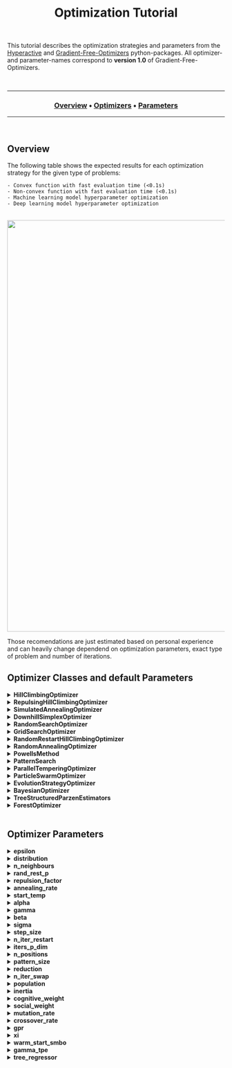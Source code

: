 <h1 align="center"> 
  Optimization Tutorial
</h1>



<br>

This tutorial describes the optimization strategies and parameters from the [Hyperactive](https://github.com/SimonBlanke/Hyperactive) and [Gradient-Free-Optimizers](https://github.com/SimonBlanke/Gradient-Free-Optimizers) python-packages. All optimizer- and parameter-names correspond to **version 1.0** of Gradient-Free-Optimizers.

<br>

---

<div align="center"><a name="menu"></a>
  <h3>
    <a href="https://github.com/SimonBlanke/optimization-tutorial#overview">Overview</a> •
    <a href="https://github.com/SimonBlanke/optimization-tutorial#optimizer-classes-and-default-parameters">Optimizers</a> •
    <a href="https://github.com/SimonBlanke/optimization-tutorial#optimizer-parameters">Parameters</a>
  </h3>
</div>

---

<br>

## Overview

The following table shows the expected results for each optimization strategy for the given type of problems:

    - Convex function with fast evaluation time (<0.1s)
    - Non-convex function with fast evaluation time (<0.1s)
    - Machine learning model hyperparameter optimization
    - Deep learning model hyperparameter optimization

<p align="center">
  <br>
  <img src="https://raw.githubusercontent.com/SimonBlanke/optimization-tutorial/main/optimization_tutorial/_images/optimizer_table.png" width="950">
  <br>
</p>
Those recomendations are just estimated based on personal experience and can heavily change dependend on optimization parameters, exact type of problem and number of iterations.


<br>

## Optimizer Classes and default Parameters

<details>
<summary><b> HillClimbingOptimizer</b></summary>
  
<br>
  
---
  
  
Hill climbing is a very basic optimization technique, that explores the search space only localy. It starts at an initial point, which is often chosen randomly and continues to move to positions with a better solution. It has no method against getting stuck in local optima.

**Available parameters:**
  - epsilon=0.05
  - distribution="normal"
  - n_neighbours=3
  - rand_rest_p=0

**Use cases/properties:**
  - Never as a first method of optimization
  - When you have a very good initial point to start from
  - If the search space is very simple and has few local optima or saddle points

---

</details>



<details>
<summary><b> RepulsingHillClimbingOptimizer</b></summary>
  
<br>
  
---
  
**Available parameters:**
  - epsilon=0.05
  - distribution="normal"
  - n_neighbours=3
  - rand_rest_p=0
  - repulsion_factor=3

**Use cases/properties:**
  - When you have a good initial point to start from

---
  
</details>



<details>
<summary><b> SimulatedAnnealingOptimizer</b></summary>

<br>

---
  
Simulated annealing chooses its next possible position similar to hill climbing, but it accepts worse results with a probability that decreases with time:

<p align="center">
  <a href="equation">
    <img src="https://latex.codecogs.com/gif.latex?p%20%3D%20exp%20%5Cleft%20%28%20-%5Cfrac%7B%5CDelta%20f_%7Bnorm%7D%7D%7BT%7D%20%5Cright%20%29">
  </a>
</p>

It simulates a temperature that decreases with each iteration, similar to a material cooling down. The following normalization is used to calculate the probability independent of the metric:

<p align="center">
  <a href="equation">
    <img src="https://latex.codecogs.com/gif.latex?%5CDelta%20f_%7Bnorm%7D%20%3D%20%5Cfrac%7Bf%28y%29%20-%20f%28y%29%7D%7Bf%28y%29%20&plus;%20f%28y%29%7D">
  </a>
</p>


**Available parameters:**
  - epsilon=0.05
  - distribution="normal"
  - n_neighbours=3
  - rand_rest_p=0
  - annealing_rate=0.975
  - start_temp=1

**Use cases/properties:**
- When you have a good initial point to start from, but expect the surrounding search space to be very complex
- Good as a second method of optimization

---
  
</details>



<details>
<summary><b> DownhillSimplexOptimizer</b></summary>
  
<br>

---
  
The downhill simplex optimization works by creating a polytope from n + 1 positions in the search space of n dimensions. This polytope is called a simplex, which
can alter its shape with the following steps:
  - reflecting
  - expanding
  - contracting
  - shrinking



**Available parameters:**
  - alpha=1,
  - gamma=2,
  - beta=0.5
  - sigma=0.5


---
  
</details>



<details>
<summary><b> RandomSearchOptimizer</b></summary>

<br>

---
  
The random search explores by choosing a new position at random after each iteration. Some random search implementations choose a new position within a large hypersphere around the current position. The implementation in hyperactive is purely random across the search space in each step.

**Use cases/properties:**
  - Very good as a first method of optimization or to start exploring the search space
  - For a short optimization run to get an acceptable solution

---
  
</details>



<details>
<summary><b> GridSearchOptimizer</b></summary>

<br>

---
  
The grid-search explores the search space one step at a time following a diagonal grid like structure. It does not take the score from the objective function into account, but follows the grid until the entire search space is explored.

**Available parameters:**
  - step_size=1
  
**Use cases/properties:**
  - Very good as a first method of optimization or to start exploring the search space

---
  
</details>




<details>
<summary><b> RandomRestartHillClimbingOptimizer</b></summary>

<br>

---
  
Random restart hill climbing works by starting a hill climbing search and jumping to a random new position after a number of iterations.

**Available parameters:**
  - epsilon=0.05
  - distribution="normal"
  - n_neighbours=3
  - rand_rest_p=0
  - n_iter_restart=10

**Use cases/properties:**
  - Good as a first method of optimization
  - For a short optimization run to get an acceptable solution

---
  
</details>



<details>
<summary><b> RandomAnnealingOptimizer</b></summary>
  
<br>

---
  
An algorithm that chooses a new position within a large hypersphere around the current position. This hypersphere gets smaller over time.

**Available parameters:**
  - epsilon=0.05
  - distribution="normal"
  - n_neighbours=3
  - rand_rest_p=0.03
  - annealing_rate=0.975
  - start_temp=1

**Use cases/properties:**
  - Disclaimer: I have not seen this algorithm before, but invented it myself. It seems to be a good alternative to the other random algorithms
  - Good as a first method of optimization
  - For a short optimization run to get an acceptable solution

---
  
</details>



<details>
<summary><b> PowellsMethod</b></summary>
  
<br>

---
  
This powell's method implementation works by optimizing each search space dimension at a time with a hill climbing algorithm.

**Available parameters:**
  - iters_p_dim=10

**Use cases/properties:**
  - 

---
  
</details>



<details>
<summary><b> PatternSearch</b></summary>
  
<br>

---
  
The pattern search creates a cross-like pattern that moves its center position to the best surrounding position or shrinks if no better position is available.

**Available parameters:**
  - n_positions=4
  - pattern_size=0.25
  - reduction=0.9

**Use cases/properties:**
  - 

---
  
</details>



<details>
<summary><b> ParallelTemperingOptimizer</b></summary>

<br>

---
  
Parallel Tempering initializes multiple simulated annealing searches with different temperatures and chooses to swap those temperatures with the following probability:


**Available parameters:**
  - population=10
  - n_iter_swap=10
  - rand_rest_p=0

**Use cases/properties:**
  - Not as dependend of a good initial position as simulated annealing
  - If you have enough time for many model evaluations

---
  
</details>



<details>
<summary><b> ParticleSwarmOptimizer</b></summary>

<br>

---
  
Particle swarm optimization works by initializing a number of positions at the same time and moving all of those closer to the best one after each iteration.

**Available parameters:**
  - population=10
  - inertia=0.5
  - cognitive_weight=0.5
  - social_weight=0.5
  - rand_rest_p=0

**Use cases/properties:**
  - If the search space is complex and large
  - If you have enough time for many model evaluations

---
  
</details>



<details>
<summary><b> EvolutionStrategyOptimizer</b></summary>

<br>

---
  
Evolution strategy mutates and combines the best individuals of a population across a number of generations without transforming them into an array of bits (like genetic algorithms) but uses the real values of the positions.

**Available parameters:**
  - population=10
  - mutation_rate=0.7
  - crossover_rate=0.3
  - rand_rest_p=0

**Use cases/properties:**
  - If the search space is very complex and large
  - If you have enough time for many model evaluations

---
  
</details>



<details>
<summary><b> BayesianOptimizer</b></summary>

<br>

---
  
Bayesian optimization chooses new positions by calculating the expected improvement of every position in the search space based on a gaussian process that trains on already evaluated positions.

**Available parameters:**
  - gpr=gaussian_process["gp_nonlinear"]
  - xi=0.03
  - warm_start_smbo=None
  - rand_rest_p=0

**Use cases/properties:**
  - If model evaluations take a long time
  - If you do not want to do many iterations
  - If your search space is not to big

---
  
</details>



<details>
<summary><b> TreeStructuredParzenEstimators</b></summary>

<br>

---
  
Tree of Parzen Estimators also chooses new positions by calculating the expected improvement. It does so by calculating the ratio of probability being among the best positions and the worst positions. Those probabilities are determined with a kernel density estimator, that is trained on alrady evaluated positions.

**Available parameters:**
  - gamma_tpe=0.5
  - warm_start_smbo=None
  - rand_rest_p=0

**Use cases/properties:**
  - If model evaluations take a long time
  - If you do not want to do many iterations
  - If your search space is not to big

---
  
</details>



<details>
<summary><b> ForestOptimizer</b></summary>

<br>

---
  
**Available parameters:**
  - tree_regressor="extra_tree"
  - xi=0.01
  - warm_start_smbo=None
  - rand_rest_p=0

---
  
</details>



<br>

## Optimizer Parameters


<details>
<summary><b> epsilon</b></summary>

<br>

---

When climbing to new positions epsilon determines how far the hill climbing based algorithm jumps from one position to the next points. Higher epsilon leads to longer jumps.

**available values:** float

**Used by:**
  - HillClimbingOptimizer
  - RepulsingHillClimbingOptimizer
  - SimulatedAnnealingOptimizer
  - RandomRestartHillClimbingOptimizer
  - RandomAnnealingOptimizer
  - ParallelTemperingOptimizer
  - ParticleSwarmOptimizer
  - EvolutionStrategyOptimizer

---
  
</details>



<details>
<summary><b> distribution</b></summary>

<br>

---
  
The mathematical distribution the algorithm draws samples from. 

**available values:** str; "normal", "laplace", "logistic", "gumbel"

**Used by:**
  - HillClimbingOptimizer
  - RepulsingHillClimbingOptimizer
  - SimulatedAnnealingOptimizer
  - RandomRestartHillClimbingOptimizer
  - RandomAnnealingOptimizer
  - ParallelTemperingOptimizer
  - ParticleSwarmOptimizer
  - EvolutionStrategyOptimizer

---
  
</details>



<details>
<summary><b> n_neighbours</b></summary>

<br>

---
  
The number of positions the algorithm explores from its current postion before jumping to the best one.

**available values:** int

**Used by:**
  - HillClimbingOptimizer
  - RepulsingHillClimbingOptimizer
  - SimulatedAnnealingOptimizer
  - RandomRestartHillClimbingOptimizer
  - RandomAnnealingOptimizer
  - ParallelTemperingOptimizer
  - ParticleSwarmOptimizer
  - EvolutionStrategyOptimizer

---
  
</details>



<details>
<summary><b> rand_rest_p</b></summary>

<br>

---
  
Probability for the optimization algorithm to jump to a random position in an iteration step.

**available values:** float; [0.0, ... ,0.5, ... ,1]

**Used by:**
  - HillClimbingOptimizer
  - RepulsingHillClimbingOptimizer
  - SimulatedAnnealingOptimizer
  - RandomRestartHillClimbingOptimizer
  - RandomAnnealingOptimizer
  - ParallelTemperingOptimizer
  - ParticleSwarmOptimizer
  - EvolutionStrategyOptimizer
  - BayesianOptimizer
  - TreeStructuredParzenEstimators
  - ForestOptimizer

---
  
</details>



<details>
<summary><b> repulsion_factor</b></summary>

<br>

---
  
If the algorithm does not find a better position the repulsion factor increases epsilon for the next jump.

**available values:** float

**Used by:**
  - RepulsingHillClimbingOptimizer

---
  
</details>



<details>
<summary><b> annealing_rate</b></summary>

<br>

---
  
Rate at which the temperatur-value of the algorithm decreases. An annealing rate above 1 increases the temperature over time.

**available values:** float; [0.0, ... ,0.5, ... ,1]

**Used by:**
  - SimulatedAnnealingOptimizer
  - RandomAnnealingOptimizer
  - ParallelTemperingOptimizer

---
  
</details>



<details>
<summary><b> start_temp</b></summary>

<br>

---
  
The start temperatur determines the probability for the algorithm to jump to a worse position.

**available values:** float

**Used by:**
  - SimulatedAnnealingOptimizer
  - RandomAnnealingOptimizer
  - ParallelTemperingOptimizer

---
  
</details>



<details>
<summary><b> alpha</b></summary>

<br>

---
  
Reflection parameter of the simplex algorithm.

**available values:** float

**Used by:**
  - DownhillSimplexOptimizer

---
  
</details>



<details>
<summary><b> gamma</b></summary>

<br>

---
  
Expansion parameter of the simplex algorithm.

**available values:** float

**Used by:**
  - DownhillSimplexOptimizer

---
  
</details>



<details>
<summary><b> beta</b></summary>

<br>

---
  
Contraction parameter of the simplex algorithm.

**available values:** float

**Used by:**
  - DownhillSimplexOptimizer

---
  
</details>



<details>
<summary><b> sigma</b></summary>

<br>

---
  
Shrinking parameter of the simplex algorithm.

**available values:** float

**Used by:**
  - DownhillSimplexOptimizer

---
  
</details>



<details>
<summary><b> step_size</b></summary>

<br>

---
  
The number of steps the grid search takes after each iteration. If this parameter is set to 3 the grid search won't select the next position, but the one it would normally select after 3 iterations. This way we get a sparse grid after the first pass through the search space. After the first pass is done the grid search starts at the beginning and does a second pass with the same step size. And a third pass after that.

**available values:** int

**Used by:**
  - GridSearchOptimizer

---
  
</details>



<details>
<summary><b> n_iter_restart</b></summary>

<br>

---
  
The number of iterations the algorithm performs before jumping to a random position.

**available values:** int

**Used by:**
  - RandomRestartHillClimbingOptimizer

---
  
</details>



<details>
<summary><b> iters_p_dim</b></summary>

<br>

---
  
Number of iterations per dimension of the search space. 

**available values:** int

**Used by:**
  - PowellsMethod

---
  
</details>



<details>
<summary><b> n_positions</b></summary>

<br>

---
  
Number of positions that the pattern contains.

**available values:** int

**Used by:**
  - PatternSearch

---
  
</details>



<details>
<summary><b> pattern_size</b></summary>

<br>

---
  
Size of the patterns in percentage of the size of the search space in the corresponding dimension.

**available values:** int

**Used by:**
  - PatternSearch

---
  
</details>



<details>
<summary><b> reduction</b></summary>

<br>

---
  
Factor to change the size of the pattern when no better position is found.

**available values:** int

**Used by:**
  - PatternSearch

---
  
</details>



<details>
<summary><b> n_iter_swap</b></summary>

<br>

---
  
The number of iterations the algorithm performs before switching temperatures of the individual optimizers in the population.

**available values:** int

**Used by:**
  - ParallelTemperingOptimizer

---
  
</details>



<details>
<summary><b> population</b></summary>

<br>
  
---

Size of the population for population-based optimization algorithms.

**available values:** float

**Used by:**
  - ParallelTemperingOptimizer
  - ParticleSwarmOptimizer
  - EvolutionStrategyOptimizer

---
  
</details>



<details>
<summary><b> inertia</b></summary>

<br>

---
  
The inertia of the movement of the individual optimizers in the population.

**available values:** float

**Used by:**
  - ParticleSwarmOptimizer

---
  
</details>



<details>
<summary><b> cognitive_weight</b></summary>

<br>

---
  
A factor of the movement towards the personal best position of the individual optimizers in the population.

**available values:** float

**Used by:**
  - ParticleSwarmOptimizer

---
  
</details>



<details>
<summary><b> social_weight</b></summary>

<br>

---
  
A factor of the movement towards the global best position of the individual optimizers in the population.

**available values:** float

**Used by:**
  - ParticleSwarmOptimizer

---
  
</details>



<details>
<summary><b> mutation_rate</b></summary>

<br>

---
  
Probability of an individual in the population to perform an hill climbing step.

**available values:** float

**Used by:**
  - EvolutionStrategyOptimizer

---
  
</details>



<details>
<summary><b> crossover_rate</b></summary>

<br>

---
  
Probability of an individual to perform a crossover with the best individual in the population.

**available values:** float

**Used by:**
  - EvolutionStrategyOptimizer

---
  
</details>



<details>
<summary><b> gpr</b></summary>

<br>

---
  
The access to the surrogate model class. Example surrogate model classes can be found in a separate
[repository](https://github.com/SimonBlanke/surrogate-models).

**available values:** class

**Used by:**
  - BayesianOptimizer

---
  
</details>



<details>
<summary><b> xi</b></summary>

<br>

---
  
Parameter for the expected uncertainty of the estimation.

**available values:** float

**Used by:**
  - BayesianOptimizer
  - ForestOptimizer

---
  
</details>



<details>
<summary><b> warm_start_smbo</b></summary>

<br>

---
  
Dataframe that contains the search data of a previous optimization run.

**available values:** dataframe

**Used by:**
  - BayesianOptimizer
  - TreeStructuredParzenEstimators
  - ForestOptimizer

---
  
</details>



<details>
<summary><b> gamma_tpe</b></summary>

<br>

---
  
Separates the explored positions into good and bad.

**available values:** float; [0.0, ... ,0.5, ... ,1]

**Used by:**
  - TreeStructuredParzenEstimators

---
  
</details>



<details>
<summary><b> tree_regressor</b></summary>

<br>

---
  
The access to the surrogate model class. Example surrogate model classes can be found in a separate
[repository](https://github.com/SimonBlanke/surrogate-models).

**available values:** class

**Used by:**
  - ForestOptimizer

---
  
</details>

